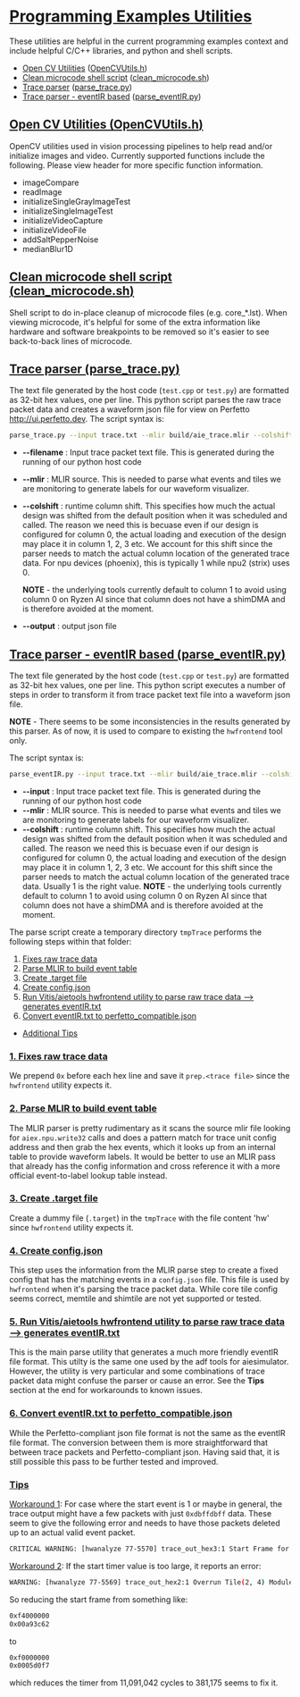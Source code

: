 
<!---//===- README.md --------------------------*- Markdown -*-===//
//
// This file is licensed under the Apache License v2.0 with LLVM Exceptions.
// See https://llvm.org/LICENSE.txt for license information.
// SPDX-License-Identifier: Apache-2.0 WITH LLVM-exception
//
// Copyright (C) 2022, Advanced Micro Devices, Inc.
// 
//===----------------------------------------------------------------------===//-->

# <ins>Programming Examples Utilities</ins>

These utilities are helpful in the current programming examples context and include helpful C/C++ libraries, and python and shell scripts.

- [Open CV Utilities](#open-cv-utilities-opencvutilsh) ([OpenCVUtils.h](./OpenCVUtils.h))
- [Clean microcode shell script](#clean-microcode-shell-script-clean_microcodesh) ([clean_microcode.sh](./clean_microcode.sh))
- [Trace parser](#trace-parser-parse_tracepy) ([parse_trace.py](./parse_trace.py))
- [Trace parser - eventIR based](#trace-parser---eventir-based-parse_eventirpy) ([parse_eventIR.py](./parse_eventIR.py))

## <u>Open CV Utilities ([OpenCVUtils.h](./OpenCVUtils.h))</u>
OpenCV utilities used in vision processing pipelines to help read and/or initialize images and video. Currently supported functions include the following. Please view header for more specific function information. 
* imageCompare
* readImage
* initializeSingleGrayImageTest
* initializeSingleImageTest
* initializeVideoCapture
* initializeVideoFile
* addSaltPepperNoise
* medianBlur1D

## <u>Clean microcode shell script ([clean_microcode.sh](./clean_microcode.sh))</u>
Shell script to do in-place cleanup of microcode files (e.g. core_*.lst). When viewing microcode, it's helpful for some of the extra information like hardware and software breakpoints to be removed so it's easier to see back-to-back lines of microcode.

## <u>Trace parser ([parse_trace.py](./parse_trace.py))</u>
The text file generated by the host code (`test.cpp` or `test.py`) are formatted as 32-bit hex values, one per line. This python script parses the raw trace packet data and creates a waveform json file for view on Perfetto http://ui.perfetto.dev. The script syntax is:

```bash
parse_trace.py --input trace.txt --mlir build/aie_trace.mlir --colshift 1 --output parse_eventIR_vs.json
```

* **--filename** : Input trace packet text file. This is generated during the running of our python host code
* **--mlir**     : MLIR source. This is needed to parse what events and tiles we are monitoring to generate labels for our waveform visualizer.
* **--colshift** : runtime column shift. This specifies how much the actual design was shifted from the default position when it was scheduled and called. The reason we need this is becuase even if our design is configured for column 0, the actual loading and execution of the design may place it in column 1, 2, 3 etc. We account for this shift since the parser needs to match the actual column location of the generated trace data. For npu devices (phoenix), this is typically 1 while npu2 (strix) uses 0.

    **NOTE** - the underlying tools currently default to column 1 to avoid using column 0 on Ryzen AI since that column does not have a shimDMA and is therefore avoided at the moment.
* **--output** : output json file


## <u>Trace parser - eventIR based ([parse_eventIR.py](./parse_eventIR.py))</u>
The text file generated by the host code (`test.cpp` or `test.py`) are formatted as 32-bit hex values, one per line. This python script executes a number of steps in order to transform it from trace packet text file into a waveform json file.

**NOTE** - There seems to be some inconsistencies in the results generated by this parser. As of now, it is used to compare to existing the `hwfrontend` tool only.

The script syntax is:

```bash
parse_eventIR.py --input trace.txt --mlir build/aie_trace.mlir --colshift 1 --output parse_eventIR_vs.json
```
* **--input** : Input trace packet text file. This is generated during the running of our python host code
* **--mlir**     : MLIR source. This is needed to parse what events and tiles we are monitoring to generate labels for our waveform visualizer.
* **--colshift** : runtime column shift. This specifies how much the actual design was shifted from the default position when it was scheduled and called. The reason we need this is becuase even if our design is configured for column 0, the actual loading and execution of the design may place it in column 1, 2, 3 etc. We account for this shift since the parser needs to match the actual column location of the generated trace data. Usually 1 is the right value. **NOTE** - the underlying tools currently default to column 1 to avoid using column 0 on Ryzen AI since that column does not have a shimDMA and is therefore avoided at the moment.

The parse script create a temporary directory `tmpTrace` performs the following steps within that folder:
1. [Fixes raw trace data](#1-fixes-raw-trace-data)
1. [Parse MLIR to build event table](#2-parse-mlir-to-build-event-table)
1. [Create .target file](#3-create-target-file)
1. [Create config.json](#4-create-configjson)
1. [Run Vitis/aietools hwfrontend utility to parse raw trace data --> generates eventIR.txt](#5-run-vitisaietools-hwfrontend-utility-to-parse-raw-trace-data----generates-eventirtxt)
1. [Convert eventIR.txt to perfetto_compatible.json](#6-convert-eventirtxt-to-perfetto_compatiblejson)
* [Additional Tips](#tips)

### <u>1. Fixes raw trace data</u>
We prepend `0x` before each hex line and save it `prep.<trace file>` since the `hwfrontend` utility expects it.

### <u>2. Parse MLIR to build event table</u>
The MLIR parser is pretty rudimentary as it scans the source mlir file looking for `aiex.npu.write32` calls and does a pattern match for trace unit config address and then grab the hex events, which it looks up from an internal table to provide waveform labels. It would be better to use an MLIR pass that already has the config information and cross reference it with a more official event-to-label lookup table instead. 

### <u>3. Create .target file</u>
Create a dummy file (`.target`) in the `tmpTrace` with the file content 'hw' since `hwfrontend` utility expects it.

### <u>4. Create config.json</u>
This step uses the information from the MLIR parse step to create a fixed config that has the matching events in a `config.json` file. This file is used by `hwfrontend` when it's parsing the trace packet data. While core tile config seems correct, memtile and shimtile are not yet supported or tested.

### <u>5. Run Vitis/aietools hwfrontend utility to parse raw trace data --> generates eventIR.txt</u>
This is the main parse utility that generates a much more friendly eventIR file format. This utilty is the same one used by the adf tools for aiesimulator. However, the utility is very particular and some combinations of trace packet data might confuse the parser or cause an error. See the **Tips** section at the end for workarounds to known issues.

### <u>6. Convert eventIR.txt to perfetto_compatible.json</u> 
While the Perfetto-compliant json file format is not the same as the eventIR file format. The conversion between them is more straightforward that between trace packets and Perfetto-compliant json. Having said that, it is still possible this pass to be further tested and improved.

### <u>Tips</u>
<u>Workaround 1</u>: For case where the start event is 1 or maybe in general, the trace output might have a few packets with just `0xdbffdbff` data. These seem to give the following error and needs to have those packets deleted up to an actual valid event packet.
```bash
CRITICAL WARNING: [hwanalyze 77-5570] trace_out_hex3:1 Start Frame for Tile(2, 4) Module: cm looks to be missing as trace configuration is not available.
```
<u>Workaround 2</u>: If the start timer value is too large, it reports an error:
```bash
WARNING: [hwanalyze 77-5569] trace_out_hex2:1 Overrun Tile(2, 4) Module: cm. Hence further decoding of this particular module will be skipped.
```
So reducing the start frame from something like:
```bash
0xf4000000
0x00a93c62
```
to
```bash
0xf0000000
0x0005d0f7
```
which reduces the timer from 11,091,042 cycles to 381,175 seems to fix it.

